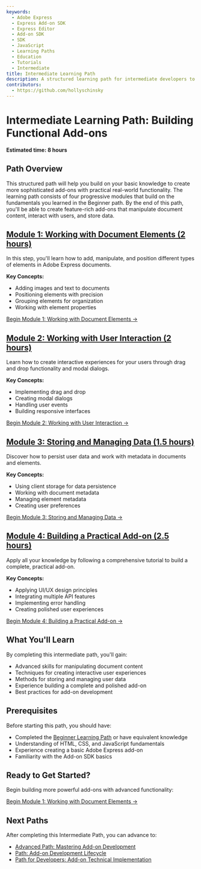 ```yaml
---
keywords:
  - Adobe Express
  - Express Add-on SDK
  - Express Editor
  - Add-on SDK
  - SDK
  - JavaScript
  - Learning Paths
  - Education
  - Tutorials
  - Intermediate
title: Intermediate Learning Path
description: A structured learning path for intermediate developers to build functional Adobe Express add-ons.
contributors:
  - https://github.com/hollyschinsky
---
```


# Intermediate Learning Path: Building Functional Add-ons

**Estimated time: 8 hours**

## Path Overview

This structured path will help you build on your basic knowledge to create more sophisticated add-ons with practical real-world functionality. The learning path consists of four progressive modules that build on the fundamentals you learned in the Beginner path. By the end of this path, you'll be able to create feature-rich add-ons that manipulate document content, interact with users, and store data.

## [**Module 1: Working with Document Elements (2 hours)**](intermediate-step1.md)

In this step, you'll learn how to add, manipulate, and position different types of elements in Adobe Express documents.

**Key Concepts:**
- Adding images and text to documents
- Positioning elements with precision
- Grouping elements for organization
- Working with element properties

[Begin Module 1: Working with Document Elements →](intermediate-step1.md)

## [**Module 2: Working with User Interaction (2 hours)**](intermediate-step2.md)

Learn how to create interactive experiences for your users through drag and drop functionality and modal dialogs.

**Key Concepts:**
- Implementing drag and drop
- Creating modal dialogs
- Handling user events
- Building responsive interfaces

[Begin Module 2: Working with User Interaction →](intermediate-step2.md)

## [**Module 3: Storing and Managing Data (1.5 hours)**](intermediate-step3.md)

Discover how to persist user data and work with metadata in documents and elements.

**Key Concepts:**
- Using client storage for data persistence
- Working with document metadata
- Managing element metadata
- Creating user preferences

[Begin Module 3: Storing and Managing Data →](intermediate-step3.md)

## [**Module 4: Building a Practical Add-on (2.5 hours)**](intermediate-step4.md)

Apply all your knowledge by following a comprehensive tutorial to build a complete, practical add-on.

**Key Concepts:**
- Applying UI/UX design principles
- Integrating multiple API features
- Implementing error handling
- Creating polished user experiences

[Begin Module 4: Building a Practical Add-on →](intermediate-step4.md)

## What You'll Learn

By completing this intermediate path, you'll gain:

- Advanced skills for manipulating document content
- Techniques for creating interactive user experiences
- Methods for storing and managing user data
- Experience building a complete and polished add-on
- Best practices for add-on development

## Prerequisites

Before starting this path, you should have:

- Completed the [Beginner Learning Path](beginner-index.md) or have equivalent knowledge
- Understanding of HTML, CSS, and JavaScript fundamentals
- Experience creating a basic Adobe Express add-on
- Familiarity with the Add-on SDK basics

## Ready to Get Started?

Begin building more powerful add-ons with advanced functionality:

[Begin Module 1: Working with Document Elements →](intermediate-step1.md)

## Next Paths

After completing this Intermediate Path, you can advance to:

- [Advanced Path: Mastering Add-on Development](advanced-index.md#advanced-path-mastering-add-on-development)
- [Path: Add-on Development Lifecycle](subject-based/gen1.md#path-add-on-development-lifecycle-7-hours)
- [Path for Developers: Add-on Technical Implementation](role-based.md#path-for-developers-add-on-technical-implementation-8-hours)
